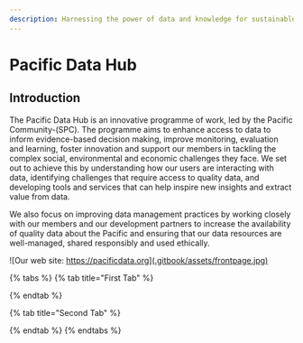 ```yaml
---
description: Harnessing the power of data and knowledge for sustainable development
---
```


# Pacific Data Hub

## Introduction

The Pacific Data Hub is an innovative programme of work, led by the Pacific Community-\(SPC\). The programme aims to enhance access to data to inform evidence-based decision making, improve monitoring, evaluation and learning, foster innovation and support our members in tackling the complex social, environmental and economic challenges they face. We set out to achieve this by understanding how our users are interacting with data, identifying challenges that require access to quality data, and developing tools and services that can help inspire new insights and extract value from data. 

We also focus on improving data management practices by working closely with our members and our development partners to increase the availability of quality data about the Pacific and ensuring that our data resources are well-managed, shared responsibly and used ethically.

![Our web site: https://pacificdata.org](.gitbook/assets/frontpage.jpg)

{% tabs %}
{% tab title="First Tab" %}

{% endtab %}

{% tab title="Second Tab" %}

{% endtab %}
{% endtabs %}

